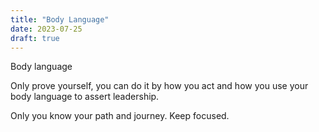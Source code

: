 ```yaml
---
title: "Body Language"
date: 2023-07-25
draft: true
---
```

Body language


Only prove yourself, you can do it by how you act and how you use your body language to assert leadership.

Only you know your path and journey.
Keep focused.

